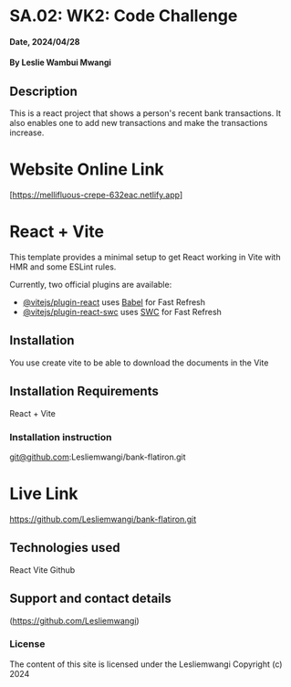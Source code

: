 # SA.02: WK2: Code Challenge

#### Date, 2024/04/28

#### By Leslie Wambui Mwangi

## Description
This is a react project that shows a person's recent bank transactions. It also enables one to add new transactions and make the transactions increase.

# Website Online Link
[https://mellifluous-crepe-632eac.netlify.app]

# React + Vite

This template provides a minimal setup to get React working in Vite with HMR and some ESLint rules.

Currently, two official plugins are available:

- [@vitejs/plugin-react](https://github.com/vitejs/vite-plugin-react/blob/main/packages/plugin-react/README.md) uses [Babel](https://babeljs.io/) for Fast Refresh
- [@vitejs/plugin-react-swc](https://github.com/vitejs/vite-plugin-react-swc) uses [SWC](https://swc.rs/) for Fast Refresh



## Installation
You use create vite to be able to download the documents in the Vite


## Installation Requirements
React + Vite


### Installation instruction
git@github.com:Lesliemwangi/bank-flatiron.git


# Live Link
https://github.com/Lesliemwangi/bank-flatiron.git



## Technologies used
React
Vite
Github


## Support and contact details
(https://github.com/Lesliemwangi)



### License
The content of this site is licensed under the Lesliemwangi
Copyright (c) 2024



